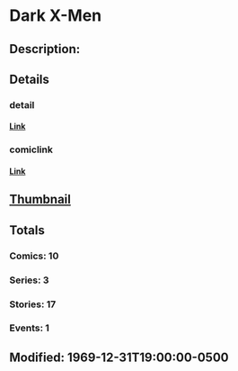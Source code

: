 # Dark X-Men
## Description: 
## Details
### detail
#### [Link](http://marvel.com/characters/507/dark_x-men?utm_campaign=apiRef&utm_source=225578a89fc76f3d20fbffda5d17a88d)
### comiclink
#### [Link](http://marvel.com/comics/characters/1011387/dark_x-men?utm_campaign=apiRef&utm_source=225578a89fc76f3d20fbffda5d17a88d)
## [Thumbnail](http://i.annihil.us/u/prod/marvel/i/mg/9/40/4ce5a7160a79b.jpg)
## Totals
### Comics: 10
### Series: 3
### Stories: 17
### Events: 1
## Modified: 1969-12-31T19:00:00-0500